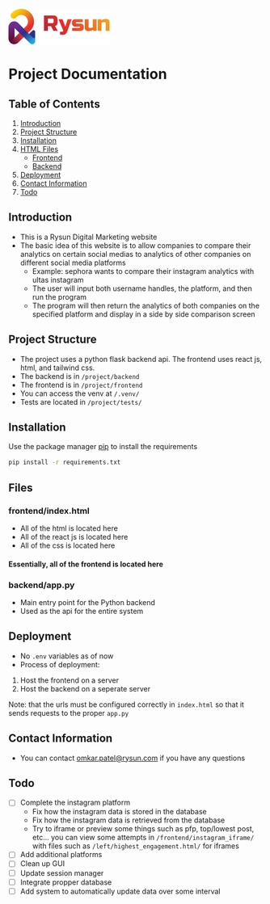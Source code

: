 
![Rysun](image.png)
# Project Documentation

## Table of Contents
1. [Introduction](#introduction)
2. [Project Structure](#project-structure)
3. [Installation](#installation)
4. [HTML Files](#files)
    - [Frontend](#frontendindexhtml)
    - [Backend](#backendapppy)
5. [Deployment](#deployment)
6. [Contact Information](#contact-information)
7. [Todo](#todo)


## Introduction
- This is a Rysun Digital Marketing website
- The basic idea of this website is to allow companies to compare their analytics on certain social medias to analytics of other companies on different social media platforms
  - Example: sephora wants to compare their instagram analytics with ultas instagram
  - The user will input both username handles, the platform, and then run the program
  - The program will then return the analytics of both companies on the specified platform and display in a side by side comparison screen

## Project Structure
- The project uses a python flask backend api. The frontend uses react js, html, and tailwind css.
- The backend is in `/project/backend`
- The frontend is in `/project/frontend`
- You can access the venv at `/.venv/`
- Tests are located in `/project/tests/`

  
## Installation
Use the package manager [pip](https://pip.pypa.io/en/stable/) to install the requirements

```bash
pip install -r requirements.txt
```

## Files

### frontend/index.html
- All of the html is located here
- All of the react js is located here
- All of the css is located here
#### Essentially, all of the frontend is located here
  
### backend/app.py
- Main entry point for the Python backend
- Used as the api for the entire system

## Deployment
- No `.env` variables as of now
- Process of deployment:
1. Host the frontend on a server
2. Host the backend on a seperate server

Note: that the urls must be configured correctly in `index.html` so that it sends requests to the proper `app.py`


## Contact Information
- You can contact omkar.patel@rysun.com if you have any questions

## Todo
- [ ] Complete the instagram platform
   - Fix how the instagram data is stored in the database
   - Fix how the instagram data is retrieved from the database
   - Try to iframe or preview some things such as pfp, top/lowest post, etc... you can view some attempts in `/frontend/instagram_iframe/` with files such as `/left/highest_engagement.html/` for iframes
- [ ] Add additional platforms
- [ ] Clean up GUI
- [ ] Update session manager
- [ ] Integrate propper database
- [ ] Add system to automatically update data over some interval